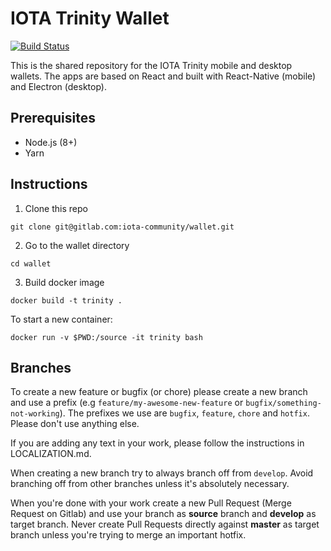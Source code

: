 # IOTA Trinity Wallet

[![Build Status](https://www.bitrise.io/app/e1c71066b5c75521/status.svg?token=NytmjW1aEHEu-1kNaMRuiQ&branch=develop)](https://www.bitrise.io/app/e1c71066b5c75521)


This is the shared repository for the IOTA Trinity mobile and desktop wallets. The apps are based on React and built with React-Native (mobile) and Electron (desktop).

## Prerequisites

- Node.js (8+)
- Yarn

## Instructions

1. Clone this repo
```
git clone git@gitlab.com:iota-community/wallet.git
```

2. Go to the wallet directory
```
cd wallet
```

3. Build docker image
```
docker build -t trinity .
```

To start a new container:
```
docker run -v $PWD:/source -it trinity bash
```

## Branches

To create a new feature or bugfix (or chore) please create a new branch and use a prefix (e.g `feature/my-awesome-new-feature` or `bugfix/something-not-working`). The prefixes we use are `bugfix`, `feature`, `chore` and `hotfix`. Please don't use anything else.

If you are adding any text in your work, please follow the instructions in LOCALIZATION.md.

When creating a new branch try to always branch off from `develop`. Avoid branching off from other branches unless it's absolutely necessary.

When you're done with your work create a new Pull Request (Merge Request on Gitlab) and use your branch as **source** branch and **develop** as target branch. Never create Pull Requests directly against **master** as target branch unless you're trying to merge an important hotfix.
